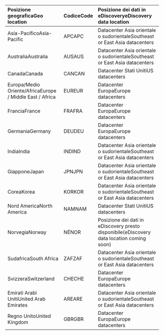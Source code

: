 
|  <span data-ttu-id="b2dd6-101">Posizione geografica</span><span class="sxs-lookup"><span data-stu-id="b2dd6-101">Geo location</span></span>               |  <span data-ttu-id="b2dd6-102">Codice</span><span class="sxs-lookup"><span data-stu-id="b2dd6-102">Code</span></span>  |  <span data-ttu-id="b2dd6-103">Posizione dei dati in eDiscovery</span><span class="sxs-lookup"><span data-stu-id="b2dd6-103">eDiscovery data location</span></span>        |
|:----------------------------|:-------|:---------------------------------|
|<span data-ttu-id="b2dd6-104">Asia-Pacifico</span><span class="sxs-lookup"><span data-stu-id="b2dd6-104">Asia-Pacific</span></span>                 |<span data-ttu-id="b2dd6-105">APC</span><span class="sxs-lookup"><span data-stu-id="b2dd6-105">APC</span></span>     |<span data-ttu-id="b2dd6-106">Datacenter Asia orientale o sudorientale</span><span class="sxs-lookup"><span data-stu-id="b2dd6-106">Southeast or East Asia datacenters</span></span>|
|<span data-ttu-id="b2dd6-107">Australia</span><span class="sxs-lookup"><span data-stu-id="b2dd6-107">Australia</span></span>                    |<span data-ttu-id="b2dd6-108">AUS</span><span class="sxs-lookup"><span data-stu-id="b2dd6-108">AUS</span></span>     |<span data-ttu-id="b2dd6-109">Datacenter Asia orientale o sudorientale</span><span class="sxs-lookup"><span data-stu-id="b2dd6-109">Southeast or East Asia datacenters</span></span>|
|<span data-ttu-id="b2dd6-110">Canada</span><span class="sxs-lookup"><span data-stu-id="b2dd6-110">Canada</span></span>                       |<span data-ttu-id="b2dd6-111">CAN</span><span class="sxs-lookup"><span data-stu-id="b2dd6-111">CAN</span></span>     |<span data-ttu-id="b2dd6-112">Datacenter Stati Uniti</span><span class="sxs-lookup"><span data-stu-id="b2dd6-112">US datacenters</span></span>                    |
|<span data-ttu-id="b2dd6-113">Europa/Medio Oriente/Africa</span><span class="sxs-lookup"><span data-stu-id="b2dd6-113">Europe / Middle East / Africa</span></span>|<span data-ttu-id="b2dd6-114">EUR</span><span class="sxs-lookup"><span data-stu-id="b2dd6-114">EUR</span></span>     |<span data-ttu-id="b2dd6-115">Datacenter Europa</span><span class="sxs-lookup"><span data-stu-id="b2dd6-115">Europe datacenters</span></span>                |
|<span data-ttu-id="b2dd6-116">Francia</span><span class="sxs-lookup"><span data-stu-id="b2dd6-116">France</span></span>                       |<span data-ttu-id="b2dd6-117">FRA</span><span class="sxs-lookup"><span data-stu-id="b2dd6-117">FRA</span></span>     |<span data-ttu-id="b2dd6-118">Datacenter Europa</span><span class="sxs-lookup"><span data-stu-id="b2dd6-118">Europe datacenters</span></span>                |
|<span data-ttu-id="b2dd6-119">Germania</span><span class="sxs-lookup"><span data-stu-id="b2dd6-119">Germany</span></span>                      |<span data-ttu-id="b2dd6-120">DEU</span><span class="sxs-lookup"><span data-stu-id="b2dd6-120">DEU</span></span>     |<span data-ttu-id="b2dd6-121">Datacenter Europa</span><span class="sxs-lookup"><span data-stu-id="b2dd6-121">Europe datacenters</span></span>                |
|<span data-ttu-id="b2dd6-122">India</span><span class="sxs-lookup"><span data-stu-id="b2dd6-122">India</span></span>                        |<span data-ttu-id="b2dd6-123">IND</span><span class="sxs-lookup"><span data-stu-id="b2dd6-123">IND</span></span>     |<span data-ttu-id="b2dd6-124">Datacenter Asia orientale o sudorientale</span><span class="sxs-lookup"><span data-stu-id="b2dd6-124">Southeast or East Asia datacenters</span></span>|
|<span data-ttu-id="b2dd6-125">Giappone</span><span class="sxs-lookup"><span data-stu-id="b2dd6-125">Japan</span></span>                        |<span data-ttu-id="b2dd6-126">JPN</span><span class="sxs-lookup"><span data-stu-id="b2dd6-126">JPN</span></span>     |<span data-ttu-id="b2dd6-127">Datacenter Asia orientale o sudorientale</span><span class="sxs-lookup"><span data-stu-id="b2dd6-127">Southeast or East Asia datacenters</span></span>|
|<span data-ttu-id="b2dd6-128">Corea</span><span class="sxs-lookup"><span data-stu-id="b2dd6-128">Korea</span></span>                        |<span data-ttu-id="b2dd6-129">KOR</span><span class="sxs-lookup"><span data-stu-id="b2dd6-129">KOR</span></span>     |<span data-ttu-id="b2dd6-130">Datacenter Asia orientale o sudorientale</span><span class="sxs-lookup"><span data-stu-id="b2dd6-130">Southeast or East Asia datacenters</span></span>|
|<span data-ttu-id="b2dd6-131">Nord America</span><span class="sxs-lookup"><span data-stu-id="b2dd6-131">North America</span></span>                |<span data-ttu-id="b2dd6-132">NAM</span><span class="sxs-lookup"><span data-stu-id="b2dd6-132">NAM</span></span>     |<span data-ttu-id="b2dd6-133">Datacenter Stati Uniti</span><span class="sxs-lookup"><span data-stu-id="b2dd6-133">US datacenters</span></span>                    |
|<span data-ttu-id="b2dd6-134">Norvegia</span><span class="sxs-lookup"><span data-stu-id="b2dd6-134">Norway</span></span>                       |<span data-ttu-id="b2dd6-135">NÉ</span><span class="sxs-lookup"><span data-stu-id="b2dd6-135">NOR</span></span>     |<span data-ttu-id="b2dd6-136">Posizione dei dati in eDiscovery presto disponibile</span><span class="sxs-lookup"><span data-stu-id="b2dd6-136">(eDiscovery data location coming soon)</span></span>|
|<span data-ttu-id="b2dd6-137">Sudafrica</span><span class="sxs-lookup"><span data-stu-id="b2dd6-137">South Africa</span></span>                 |<span data-ttu-id="b2dd6-138">ZAF</span><span class="sxs-lookup"><span data-stu-id="b2dd6-138">ZAF</span></span>     |<span data-ttu-id="b2dd6-139">Datacenter Asia orientale o sudorientale</span><span class="sxs-lookup"><span data-stu-id="b2dd6-139">Southeast or East Asia datacenters</span></span>|
|<span data-ttu-id="b2dd6-140">Svizzera</span><span class="sxs-lookup"><span data-stu-id="b2dd6-140">Switzerland</span></span>                  |<span data-ttu-id="b2dd6-141">CHE</span><span class="sxs-lookup"><span data-stu-id="b2dd6-141">CHE</span></span>     |<span data-ttu-id="b2dd6-142">Datacenter Europa</span><span class="sxs-lookup"><span data-stu-id="b2dd6-142">Europe datacenters</span></span>                |
|<span data-ttu-id="b2dd6-143">Emirati Arabi Uniti</span><span class="sxs-lookup"><span data-stu-id="b2dd6-143">United Arab Emirates</span></span>         |<span data-ttu-id="b2dd6-144">ARE</span><span class="sxs-lookup"><span data-stu-id="b2dd6-144">ARE</span></span>     |<span data-ttu-id="b2dd6-145">Datacenter Asia orientale o sudorientale</span><span class="sxs-lookup"><span data-stu-id="b2dd6-145">Southeast or East Asia datacenters</span></span>|
|<span data-ttu-id="b2dd6-146">Regno Unito</span><span class="sxs-lookup"><span data-stu-id="b2dd6-146">United Kingdom</span></span>               |<span data-ttu-id="b2dd6-147">GBR</span><span class="sxs-lookup"><span data-stu-id="b2dd6-147">GBR</span></span>     |<span data-ttu-id="b2dd6-148">Datacenter Europa</span><span class="sxs-lookup"><span data-stu-id="b2dd6-148">Europe datacenters</span></span>                |
